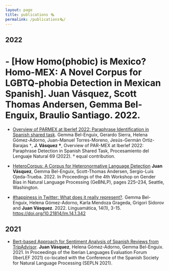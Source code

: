 ```yaml
---
layout: page
title: publications 🗞
permalink: /publications🗞/
---
```



## 2022

# - [How Homo(phobic) is Mexico? Homo-MEX: A Novel Corpus for LGBTQ-phobia Detection in Mexican Spanish]. **Juan Vásquez**, Scott Thomas Andersen, Gemma Bel-Enguix, Braulio Santiago. 2022.

- [Overview of PARMEX at Iberlef 2022: Paraphrase Identification in Spanish shared task](https://scholar.google.com/citations?view_op=view_citation&hl=en&user=IoQWQakAAAAJ&sortby=pubdate&citation_for_view=IoQWQakAAAAJ:UeHWp8X0CEIC). Gemma Bel-Enguix, Gerardo Sierra, Helena Gómez-Adorno, Juan-Manuel Torres-Moreno, Jesús-Germán Ortiz-Barajas †, **J. Vásquez †**, Overview of PAR-MEX at Iberlef 2022: Paraphrase Detection in Spanish Shared Task, Procesamiento del Lenguaje Natural 69 (2022). † equal contribution.

- [HeteroCorpus: A Corpus for Heteronormative Language Detection](https://aclanthology.org/2022.gebnlp-1.23/) **Juan Vásquez**, Gemma Bel-Enguix, Scott-Thomas Andersen, Sergio-Luis Ojeda-Trueba. 2022. In Proceedings of the 4th Workshop on Gender Bias in Natural Language Processing (GeBNLP), pages 225–234, Seattle, Washington.

- [#happiness in Twitter: What does it really represent?](https://linguamatica.com/index.php/linguamatica/article/view/342/481). Gemma Bel-Enguix, Helena Gómez-Adorno, Karla Mendoza Grageda, Grigori Sidorov and **Juan Vásquez**. 2022. Linguamática, 14(1), 3-15. <https://doi.org/10.21814/lm.14.1.342>

## 2021

- [Bert-based Approach for Sentiment Analysis of Spanish Reviews from TripAdvisor](http://ceur-ws.org/Vol-2943/restmex_paper6.pdf). **Juan Vásquez**, Helena Gómez-Adorno, Gemma Bel-Enguix. 2021. In Proceedings of the Iberian Languages Evaluation Forum (IberLEF 2021) co-located with the Conference of the Spanish Society for Natural Language Processing (SEPLN 2021).
